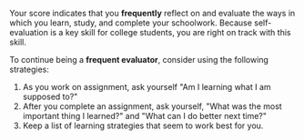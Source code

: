 Your score indicates that you **frequently** reflect on and evaluate the ways in which you learn, study, and complete your schoolwork. Because self-evaluation is a key skill for college students, you are right on track with this skill. 

To continue being a **frequent evaluator**, consider using the following strategies:

1.	As you work on assignment, ask yourself "Am I learning what I am supposed to?"
2.	After you complete an assignment, ask yourself, "What was the most important thing I learned?" and "What can I do better next time?"
3.	Keep a list of learning strategies that seem to work best for you. 
